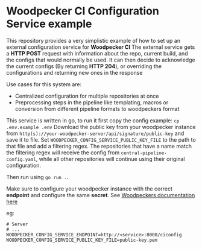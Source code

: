 # Woodpecker CI Configuration Service example

This repository provides a very simplistic example of how to set up an
external configuration service for **Woodpecker CI** The external service
gets a **HTTP POST** request with information about the repo, current
build, and the configs that would normally be used. It can then decide to
acknowledge the current configs (By returning **HTTP 204**), or overriding
the configurations and returning new ones in the response

Use cases for this system are:

- Centralized configuration for multiple repositories at once
- Preprocessing steps in the pipeline like templating, macros or conversion from
  different pipeline formats to woodpeckers format

This service is written in go, to run it first copy the config example:
`cp .env.example .env`
Download the public key from your woodpecker instance from
`http(s)://your-woodpecker-server/api/signature/public-key` and save it
to file. Set `WOODPECKER_CONFIG_SERVICE_PUBLIC_KEY_FILE` to the path to
that file and add a filtering regex. The repositories that have a name
match the filtering regex will receive the config from `central-pipeline-config.yaml`,
while all other repositories will continue using their original configuration.

Then run using `go run .`.

Make sure to configure your woodpecker instance with the correct **endpoint** and
configure the same **secret**. See [Woodpeckers documentation here](https://woodpecker-ci.org/docs/administration/external-configuration-api)

eg:

```shell
# Server
# ...
WOODPECKER_CONFIG_SERVICE_ENDPOINT=http://<service>:8000/ciconfig
WOODPECKER_CONFIG_SERVICE_PUBLIC_KEY_FILE=public-key.pem
```
